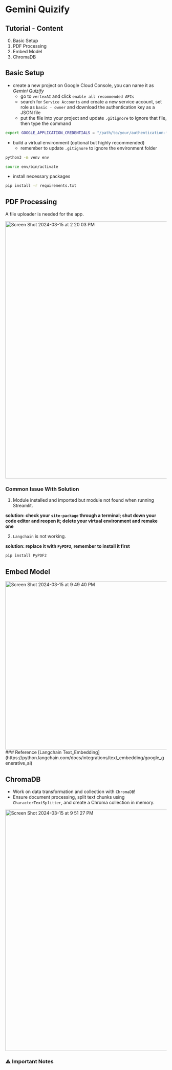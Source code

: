 # Gemini Quizify
## Tutorial - Content
0. Basic Setup
1. PDF Processing
2. Embed Model
3. ChromaDB
## Basic Setup
- create a new project on Google Cloud Console, you can name it as <i>Gemini Quizify</i>
  - go to `vertexAI` and click `enable all recommended APIs`
  - search for `Service Accounts` and create a new service account, set role as `basic - owner` and download the authentication key as a JSON file
  - put the file into your project and update `.gitignore` to ignore that file, then type the command
```sh
export GOOGLE_APPLICATION_CREDENTIALS = "/path/to/your/authentication-file.json"
```
- build a virtual environment (optional but highly recommended)
  - remember to update `.gitignore` to ignore the environment folder
```sh
python3 -m venv env
```
```sh
source env/bin/activate
```
- install necessary packages
```sh
pip install -r requirements.txt
```

## PDF Processing
A file uploader is needed for the app.

<img width="804" alt="Screen Shot 2024-03-15 at 2 20 03 PM" src="https://github.com/TommyCheng023/Gemini_Quizify/assets/115842289/d2a24864-eb36-423c-a8cb-914c0e3c6e0e">

### Common Issue With Solution
1. Module installed and imported but module not found when running Streamlit.

  **solution: check your `site-package` through a terminal; shut down your code editor and reopen it; delete your virtual environment and remake one**

2. `Langchain` is not working.
 
  **solution: replace it with `PyPDF2`, remember to install it first**
```sh
pip install PyPDF2
```

## Embed Model
<img width="526" alt="Screen Shot 2024-03-15 at 9 49 40 PM" src="https://github.com/TommyCheng023/Gemini_Quizify/assets/115842289/5e9a95e6-d562-4356-8b68-59ee63fb0c74">
### Reference
[Langchain Text_Embedding](https://python.langchain.com/docs/integrations/text_embedding/google_generative_ai)

## ChromaDB
- Work on data transformation and collection with `ChromaDB`!
- Ensure document processing, split text chunks using `CharacterTextSplitter`, and create a Chroma collection in memory. 

<img width="754" alt="Screen Shot 2024-03-15 at 9 51 27 PM" src="https://github.com/TommyCheng023/Gemini_Quizify/assets/115842289/b0c73b14-ce16-4a4f-b80e-77edf05b6983">

### ⚠️ Important Notes
